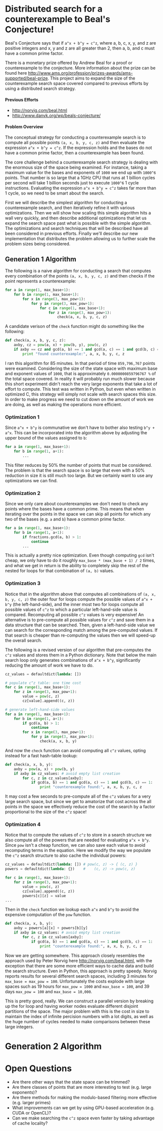 # Distributed search for a counterexample to Beal's Conjecture!

Beal's Conjecture says that if `a^x + b^y = c^z`, where a, b, c, x, y, and z are positive integers and x, y and z are all greater than 2, then a, b, and c must have a common prime factor.

There is a monetary prize offered by Andrew Beal for a proof or counterexample to the conjecture. More information about the prize can be found here http://www.ams.org/profession/prizes-awards/ams-supported/beal-prize. This project aims to expand the size of the counterexample search space covered compared to previous efforts by using a distributed search strategy.

#### Previous Efforts

* http://norvig.com/beal.html 
* http://www.danvk.org/wp/beals-conjecture/

#### Problem Overview

The conceptual strategy for conducting a counterexample search is to compute all possible points `(a, x, b, y, c, z)` and then evaluate the expression `a^x + b^y = c^z`. If the expression holds and the bases do not have a common prime factor, then a counterexample has been found.

The core challenge behind a counterexample search strategy is dealing with the enormous size of the space being examined. For instance, taking a maximum value for the bases and exponents of `1000` we end up with `1000^6` points. That number is so large that a 1GHz CPU that runs at 1 billion cycles per second will take 1 billion seconds just to execute `1000^6` 1 cycle instructions. Evaluating the expression `a^x + b^y = c^z` takes far more than 1 cycle, so we need to be smart about the search.

First we will describe the simplest algorithm for conducting a counterexample search, and then iteratively refine it with  various optimizations. Then we will show how scaling this simple algorithm hits a wall very quickly, and then describe additional optimizations that let us expand the search space past what is possible with the simple algorithm. The optimizations and search techniques that will be described have all been considered in previous efforts. Finally we'll describe our new implementation that distributes the problem allowing us to further scale the problem sizes being considered.

## Generation 1 Algorithm

The following is a naive algorithm for conducting a search that computes every combination of the points `(a, x, b, y, c, z)` and then checks if the point represents a counterexample:

```python
for a in range(1, max_base+1):
    for b in range(1, max_base+1):
        for x in range(3, max_pow+1):
            for y in range(3, max_pow+1):
                for c in range(1, max_base+1):
                    for z in range(3, max_pow+1):
                        check(a, x, b, y, c, z)
```

A candidate verison of the `check` function might do something like the following:

```python
def check(a, x, b, y, c, z):
    axby, cz = pow(a, x) + pow(b, y), pow(c, z)
    if axby == cz and gcd(a, b) == 1 and gcd(a, c) == 1 and gcd(b, c) == 1:
        print "found counterexample:", a, x, b, y, c, z
```

I ran this algorithm for 85 minutes. In that period of time `859,796,767` points were examined. Considering the size of the state space with maximum base and exponent values of `1000`, that is approximately `0.0000000859796767 %` of the total space covered. In reality it will probably run much slower because this short experiment didn't reach the very large exponents that take a lot of effort to compute. This test was written in Python, but even when written in optimized C, this strategy will simply not scale with search spaces this size. In order to make progress we need to cut down on the amount of work we are doing, as well as making the operations more efficient.

### Optimization 1

Since `a^x + b^y` is communative we don't have to bother also testing `b^y + a^x`. This can be incorporated into the algorithm above by adjusting the upper bound of the values assigned to `b`:

```python
for a in range(1, max_base+1):
    for b in range(1, a+1):
        ...
```

This filter reduces by 50% the number of points that must be considered. The problem is that the search space is so large that even with a 50% reduction in size it is still much too large. But we certainly want to use any optimizations we can find.

### Optimization 2

Since we only care about counterexamples we don't need to check any points where the bases have a common prime. This means that when iterating over the points in the space we can skip all points for which any two of the bases (e.g. `a` and `b`) have a common prime factor.

```python
for a in range(1, max_base+1):
    for b in range(1, a+1):
        if fractions.gcd(a, b) > 1:
            continue
        ...
```

This is actually a pretty nice optimization. Even though computing `gcd` isn't cheap, we only have to do it roughly `max_base * (max_base + 1) / 2` times, and what we get in return is the ability to completely skip the rest of the nested for loops for that combination of `(a, b)` values.

### Optimization 3

Notice that in the algorithm above that computes all combinations of `(a, x, b, y, c, z)` the outer four for loops compute the possible values of `a^x + b^y` (the left-hand-side), and the inner most two for loops compute all possible values of `c^z` to which a particular left-hand-side value is compared. Recomputing all possible `c^z` values is very expensive! An alternative is to pre-compute all possible values for `c^z` and save them in a data structure that can be searched. Then, given a left-hand-side value we can search for the corresponding match among the pre-computed values. If that search is cheaper than re-computing the values then we will speed-up the overall search.

The following is a revised version of our algorithm that pre-computes the `c^z` values and stores them in a Python dictionary. Note that below the main search loop only generates combinations of `a^x + b^y`, significantly reducing the amount of work we have to do.

```python
cz_values = defaultdict(lambda: [])

# populate c^z table: one time cost
for c in range(1, max_base+1):
    for z in range(3, max_pow+1):
        value = pow(c, z)
        cz[value].append((c, z))

# generate left-hand-side values
for a in range(1, max_base+1):
    for b in range(1, a+1):
        if gcd(a, b) > 1:
            continue
        for x in range(3, max_pow+1):
            for y in range(3, max_pow+1):
                check(a, x, b, y)
```

And now the `check` function can avoid computing all `c^z` values, opting instead for a fast hash-table lookup:

```python
def check(a, x, b, y):
    axby = pow(a, x) + pow(b, y)
    if axby in cz_values: # avoid empty list creation
        for c, z in cz_values[axby]:
            if gcd(a, b) == 1 and gcd(a, c) == 1 and gcd(b, c) == 1:
                print "counterexample found:", a, x, b, y, c, z
```

It may cost a few seconds to pre-compute all of the `c^z` values for a very large search space, but since we get to amatorize that cost across the all points in the space we effectively reduce the cost of the search by a factor proportional to the size of the `c^z` space!

### Optimization 4

Notice that to compute the values of `c^z` to store in a search structure we also compute all of the powers that are needed for evaluating `a^x + b^y`. Since `pow` isn't a cheap function, we can also save each value to avoid recomputing terms in the equation. Here we modify the way we populate the `c^z` search structure to also cache the individual powers:

```python
cz_values = defaultdict(lambda: []) # pow(c, z) -> { (c, z) }
powers = defaultdict(lambda: {})    #    (c, z) -> pow(c, z)

for c in range(1, max_base+1):
    for z in range(3, max_pow+1):
        value = pow(c, z)
        cz[value].append((c, z))
        powers[c][z] = value
...
```

Then in the `check` function we lookup each `a^x` and `b^y` to avoid the expensive computation of the `pow` function.

```python
def check(a, x, b, y):
    axby = powers[a][x] + powers[b][y]
    if axby in cz_values: # avoid empty list creation
        for c, z in cz_values[axby]:
            if gcd(a, b) == 1 and gcd(a, c) == 1 and gcd(b, c) == 1:
                print "counterexample found:", a, x, b, y, c, z
```

Now we are getting somewhere. This approach closely resembles the approach used by Peter Norvig here http://norvig.com/beal.html, with the exception that there are some more efficient ways to cache data and build the search structure. Even in Python, this approach is pretty speedy. Norvig reports results for several different search spaces, including 3 minutes for `max_base = max_pow = 100`. Unfortunately the costs explode with large spaces such as 19 hours for  `max_pow = 1000` and `max_base = 100`, and 39 days `max_pow = 100` and `max_base = 10,000`. 


This is pretty good, really. We can construct a parallel version by breaking up the for loop and having worker nodes evaluate different disjoint partitions of the space.
The major problem with this is the cost in size to maintain the index of infinite percision numbers with a lot digits, as well as the huge number of cycles needed to make comparisons between these large integers.

# Generation 2 Algorithm

# Open Questions

* Are there other ways that the state space can be trimmed?
* Are there classes of points that are more interesting to test (e.g. large exponents)?
* Are there methods for making the modulo-based filtering more effective (e.g. larger primes)
* What improvements can we get by using GPU-based acceleration (e.g. CUDA or OpenCL)?
* Can we make searching the `c^z` space even faster by taking advantage of cache locality?
